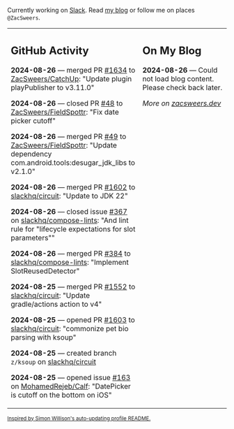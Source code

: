 Currently working on [Slack](https://slack.com/). Read [my blog](https://zacsweers.dev/) or follow me on places `@ZacSweers`.

<table><tr><td valign="top" width="60%">

## GitHub Activity
<!-- githubActivity starts -->
**2024-08-26** — merged PR [#1634](https://github.com/ZacSweers/CatchUp/pull/1634) to [ZacSweers/CatchUp](https://github.com/ZacSweers/CatchUp): "Update plugin playPublisher to v3.11.0"

**2024-08-26** — closed PR [#48](https://github.com/ZacSweers/FieldSpottr/pull/48) to [ZacSweers/FieldSpottr](https://github.com/ZacSweers/FieldSpottr): "Fix date picker cutoff"

**2024-08-26** — merged PR [#49](https://github.com/ZacSweers/FieldSpottr/pull/49) to [ZacSweers/FieldSpottr](https://github.com/ZacSweers/FieldSpottr): "Update dependency com.android.tools:desugar_jdk_libs to v2.1.0"

**2024-08-26** — merged PR [#1602](https://github.com/slackhq/circuit/pull/1602) to [slackhq/circuit](https://github.com/slackhq/circuit): "Update to JDK 22"

**2024-08-26** — closed issue [#367](https://github.com/slackhq/compose-lints/issues/367) on [slackhq/compose-lints](https://github.com/slackhq/compose-lints): "And lint rule for "lifecycle expectations for slot parameters""

**2024-08-26** — merged PR [#384](https://github.com/slackhq/compose-lints/pull/384) to [slackhq/compose-lints](https://github.com/slackhq/compose-lints): "Implement SlotReusedDetector"

**2024-08-25** — merged PR [#1552](https://github.com/slackhq/circuit/pull/1552) to [slackhq/circuit](https://github.com/slackhq/circuit): "Update gradle/actions action to v4"

**2024-08-25** — opened PR [#1603](https://github.com/slackhq/circuit/pull/1603) to [slackhq/circuit](https://github.com/slackhq/circuit): "commonize pet bio parsing with ksoup"

**2024-08-25** — created branch `z/ksoup` on [slackhq/circuit](https://github.com/slackhq/circuit)

**2024-08-25** — opened issue [#163](https://github.com/MohamedRejeb/Calf/issues/163) on [MohamedRejeb/Calf](https://github.com/MohamedRejeb/Calf): "DatePicker is cutoff on the bottom on iOS"
<!-- githubActivity ends -->
</td><td valign="top" width="40%">

## On My Blog
<!-- blog starts -->
**2024-08-26** — Could not load blog content. Please check back later.
<!-- blog ends -->
_More on [zacsweers.dev](https://zacsweers.dev/)_
</td></tr></table>

<sub><a href="https://simonwillison.net/2020/Jul/10/self-updating-profile-readme/">Inspired by Simon Willison's auto-updating profile README.</a></sub>